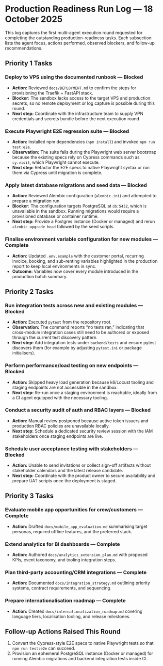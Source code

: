 # Production Readiness Run Log — 18 October 2025

This log captures the first multi-agent execution round requested for completing the outstanding production-readiness tasks. Each subsection lists the agent focus, actions performed, observed blockers, and follow-up recommendations.

## Priority 1 Tasks

### Deploy to VPS using the documented runbook — **Blocked**
- **Action:** Reviewed `docs/DEPLOYMENT.md` to confirm the steps for provisioning the Traefik + FastAPI stack.
- **Blocker:** The sandbox lacks access to the target VPS and production secrets, so no remote deployment or log capture is possible during this round.
- **Next step:** Coordinate with the infrastructure team to supply VPN credentials and secrets bundle before the next execution round.

### Execute Playwright E2E regression suite — **Blocked**
- **Action:** Installed npm dependencies (`npm install`) and invoked `npm run test:e2e`.
- **Observation:** The suite fails during the Playwright web server bootstrap because the existing specs rely on Cypress commands such as `cy.visit`, which Playwright cannot execute.
- **Next step:** Refactor the E2E specs to native Playwright syntax or run them via Cypress until migration is complete.

### Apply latest database migrations and seed data — **Blocked**
- **Action:** Reviewed Alembic configuration (`alembic.ini`) and attempted to prepare a migration run.
- **Blocker:** The configuration targets PostgreSQL at `db:5432`, which is unavailable in the sandbox. Running migrations would require a provisioned database or container runtime.
- **Next step:** Provide a Postgres instance (Docker or managed) and rerun `alembic upgrade head` followed by the seed scripts.

### Finalise environment variable configuration for new modules — **Complete**
- **Action:** Updated `.env.example` with the customer portal, recurring invoice, booking, and sub-renting variables highlighted in the production report to keep local environments in sync.
- **Outcome:** Variables now cover every module introduced in the production batch summary.

## Priority 2 Tasks

### Run integration tests across new and existing modules — **Blocked**
- **Action:** Executed `pytest` from the repository root.
- **Observation:** The command reports “no tests ran,” indicating that cross-module integration cases still need to be authored or exposed through the current test discovery pattern.
- **Next step:** Add integration tests under `backend/tests` and ensure pytest discovers them (for example by adjusting `pytest.ini` or package initialisers).

### Perform performance/load testing on new endpoints — **Blocked**
- **Action:** Skipped heavy load generation because k6/Locust tooling and staging endpoints are not accessible in the sandbox.
- **Next step:** Re-run once a staging environment is reachable, ideally from a CI agent equipped with the necessary tooling.

### Conduct a security audit of auth and RBAC layers — **Blocked**
- **Action:** Manual review postponed because active token issuers and production RBAC policies are unavailable locally.
- **Next step:** Schedule a dedicated security review session with the IAM stakeholders once staging endpoints are live.

### Schedule user acceptance testing with stakeholders — **Blocked**
- **Action:** Unable to send invitations or collect sign-off artifacts without stakeholder calendars and the latest release candidate.
- **Next step:** Coordinate with the product owner to secure availability and prepare UAT scripts once the deployment is staged.

## Priority 3 Tasks

### Evaluate mobile app opportunities for crew/customers — **Complete**
- **Action:** Drafted `docs/mobile_app_evaluation.md` summarising target personas, required offline features, and the preferred stack.

### Extend analytics for BI dashboards — **Complete**
- **Action:** Authored `docs/analytics_extension_plan.md` with proposed KPIs, event taxonomy, and tooling integration steps.

### Plan third-party accounting/CRM integrations — **Complete**
- **Action:** Documented `docs/integration_strategy.md` outlining priority systems, contract requirements, and sequencing.

### Prepare internationalisation roadmap — **Complete**
- **Action:** Created `docs/internationalization_roadmap.md` covering language tiers, localisation tooling, and release milestones.

## Follow-up Actions Raised This Round

1. Convert the Cypress-style E2E specs to native Playwright tests so that `npm run test:e2e` can succeed.
2. Provision an ephemeral PostgreSQL instance (Docker or managed) for running Alembic migrations and backend integration tests inside CI.
